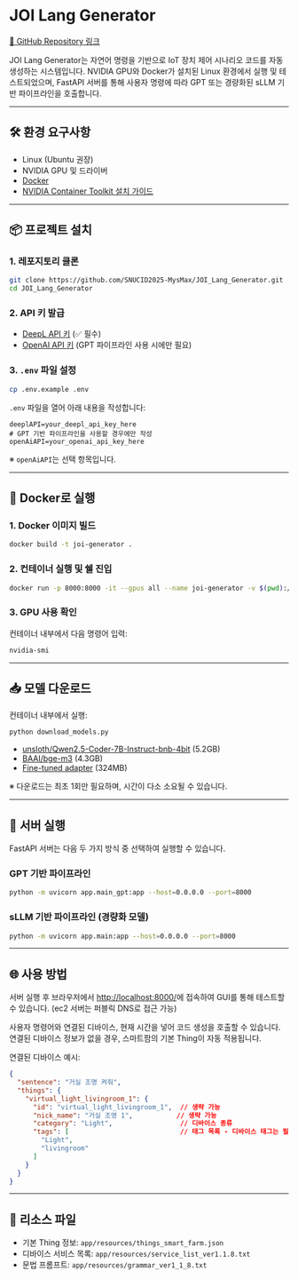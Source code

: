 # JOI Lang Generator

[🔗 GitHub Repository 링크](https://github.com/SNUCID2025-MysMax/JOI_Lang_Generator)

JOI Lang Generator는 자연어 명령을 기반으로 IoT 장치 제어 시나리오 코드를 자동 생성하는 시스템입니다. NVIDIA GPU와 Docker가 설치된 Linux 환경에서 실행 및 테스트되었으며, FastAPI 서버를 통해 사용자 명령에 따라 GPT 또는 경량화된 sLLM 기반 파이프라인을 호출합니다.

---

## 🛠️ 환경 요구사항

- Linux (Ubuntu 권장)
- NVIDIA GPU 및 드라이버
- [Docker](https://docs.docker.com/get-docker/)
- [NVIDIA Container Toolkit 설치 가이드](https://docs.nvidia.com/datacenter/cloud-native/container-toolkit/latest/install-guide.html)

---

## 📦 프로젝트 설치

### 1. 레포지토리 클론

```bash
git clone https://github.com/SNUCID2025-MysMax/JOI_Lang_Generator.git
cd JOI_Lang_Generator

```

### 2. API 키 발급

- [DeepL API 키](https://www.deepl.com/pro#developer) (✅ 필수)
- [OpenAI API 키](https://openai.com/index/openai-api/) (GPT 파이프라인 사용 시에만 필요)

### 3. `.env` 파일 설정

```bash
cp .env.example .env

```

`.env` 파일을 열어 아래 내용을 작성합니다:

```
deeplAPI=your_deepl_api_key_here
# GPT 기반 파이프라인을 사용할 경우에만 작성
openAiAPI=your_openai_api_key_here

```

※ `openAiAPI`는 선택 항목입니다.

---

## 🐳 Docker로 실행

### 1. Docker 이미지 빌드

```bash
docker build -t joi-generator .

```

### 2. 컨테이너 실행 및 쉘 진입

```bash
docker run -p 8000:8000 -it --gpus all --name joi-generator -v $(pwd):/app joi-generator /bin/bash

```

### 3. GPU 사용 확인

컨테이너 내부에서 다음 명령어 입력:

```bash
nvidia-smi

```

---

## 📥 모델 다운로드

컨테이너 내부에서 실행:

```bash
python download_models.py

```

- [unsloth/Qwen2.5-Coder-7B-Instruct-bnb-4bit](https://huggingface.co/unsloth/Qwen2.5-Coder-7B-Instruct-bnb-4bit) (5.2GB)
- [BAAI/bge-m3](https://huggingface.co/BAAI/bge-m3) (4.3GB)
- [Fine-tuned adapter](https://huggingface.co/endermaru/mysmax) (324MB)

※ 다운로드는 최초 1회만 필요하며, 시간이 다소 소요될 수 있습니다.

---

## 🚀 서버 실행

FastAPI 서버는 다음 두 가지 방식 중 선택하여 실행할 수 있습니다.

### GPT 기반 파이프라인

```bash
python -m uvicorn app.main_gpt:app --host=0.0.0.0 --port=8000

```

### sLLM 기반 파이프라인 (경량화 모델)

```bash
python -m uvicorn app.main:app --host=0.0.0.0 --port=8000

```

---

## 🌐 사용 방법

서버 실행 후 브라우저에서 [http://localhost:8000/](http://localhost:8000/)에 접속하여 GUI를 통해 테스트할 수 있습니다. 
(ec2 서버는 퍼블릭 DNS로 접근 가능)

사용자 명령어와 연결된 디바이스, 현재 시간을 넣어 코드 생성을 호출할 수 있습니다. 연결된 디바이스 정보가 없을 경우, 스마트팜의 기본 Thing이 자동 적용됩니다.


연결된 디바이스 예시:

```json
{
  "sentence": "거실 조명 켜줘",
  "things": {
    "virtual_light_livingroom_1": {
      "id": "virtual_light_livingroom_1",  // 생략 가능
      "nick_name": "거실 조명 1",           // 생략 가능
      "category": "Light",                 // 디바이스 종류
      "tags": [                            // 태그 목록 - 디바이스 태그는 필수
        "Light",
        "livingroom"
      ]
    }
  }
}

```


---

## 📁 리소스 파일

- 기본 Thing 정보: `app/resources/things_smart_farm.json`
- 디바이스 서비스 목록: `app/resources/service_list_ver1.1.8.txt`
- 문법 프롬프트: `app/resources/grammar_ver1_1_8.txt`
